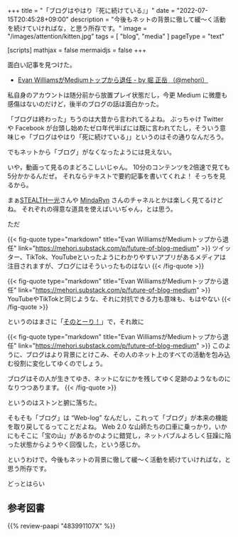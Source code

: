 +++
title = "「ブログはやはり『死に続けている』」"
date =  "2022-07-15T20:45:28+09:00"
description = "今後もネットの背景に徹して緩〜く活動を続けていければな，と思う所存です。"
image = "/images/attention/kitten.jpg"
tags = [ "blog", "media" ]
pageType = "text"

[scripts]
  mathjax = false
  mermaidjs = false
+++

面白い記事を見つけた。

- [Evan WilliamsがMediumトップから退任 - by 堀 正岳 （@mehori）](https://mehori.substack.com/p/future-of-blog-medium)

私自身のアカウントは随分前から放置プレイ状態だし，今更 Medium に微塵も感傷はないのだけど，後半のブログの話は面白かった。

「ブログは終わった」ちうのは大昔から言われてるよね。
ぶっちゃけ Twitter や Facebook が台頭し始めたゼロ年代半ばには既に言われてたし，そういう意味じゃ「ブログはやはり「死に続けている」」というのはその通りなんだろう。

でもネットから「ブログ」がなくなったようには見えない。

いや，動画って見るのまどろこしいじゃん。
10分のコンテンツを2倍速で見ても5分かかるんだぜ。
それならテキストで要約記事を書いてくれよ！ そっちを見るから。

まぁ[STEALTH一光](https://www.youtube.com/channel/UC0Wu3BlvfP3sjRowskywQyg)さんや [MindaRyn](https://www.youtube.com/channel/UCI3GAvwaZwf1abbeREza8eA) さんのチャネルとかは楽しく見てるけどね。
それぞれの得意な道具を使えばいいぢゃん，とは思う。

ただ

{{< fig-quote type="markdown" title="Evan WilliamsがMediumトップから退任" link="https://mehori.substack.com/p/future-of-blog-medium" >}}
ツイッター、TikTok、YouTubeといったようにわかりやすいアプリがあるメディアは注目されますが、ブログにはそういったものはない
{{< /fig-quote >}}

{{< fig-quote type="markdown" title="Evan WilliamsがMediumトップから退任" link="https://mehori.substack.com/p/future-of-blog-medium" >}}
YouTubeやTikTokと同じような、それに対抗できる力も意味も、もはやない
{{< /fig-quote >}}

というのはまさに「[そのとーり！](https://ja.wikipedia.org/wiki/%E8%B2%A1%E6%B4%A5%E4%B8%80%E9%83%8E)」で，それ故に

{{< fig-quote type="markdown" title="Evan WilliamsがMediumトップから退任" link="https://mehori.substack.com/p/future-of-blog-medium" >}}
このように、ブログはより背景にとけこみ、その人のネット上のすべての活動を包み込む役割に変化してゆくのでしょう。

ブログはその人が生きてゆき、ネットになにかを残してゆく足跡のようなものになりつつあります。
{{< /fig-quote >}}

というのはストンと腑に落ちた。

そもそも「ブログ」は “Web-log” なんだし，これって「ブログ」が本来の機能を取り戻してるってことだよね。
Web 2.0 な山師たちの口車に乗っかり，いかにもそこに「宝の山」があるかのように錯覚し，ネットバブルよろしく狂躁に陥った状態からようやく回復した，という感じか。

というわけで，今後もネットの背景に徹して緩〜く活動を続けていければな，と思う所存です。

どっとはらい

## 参考図書

{{% review-paapi "483991107X" %}} <!-- ウェブログ・ハンドブック -->
